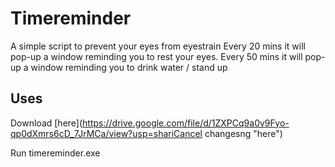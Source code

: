 # Timereminder
A simple script to prevent your eyes from eyestrain
Every 20 mins it will pop-up a window reminding you to rest your eyes.
Every 50 mins it will pop-up a window reminding you to drink water / stand up
## Uses
Download [here](https://drive.google.com/file/d/1ZXPCq9a0v9Fyo-qp0dXmrs6cD_7JrMCa/view?usp=shariCancel changesng "here")

Run timereminder.exe
